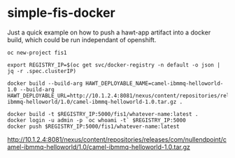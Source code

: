 # simple-fis-docker

Just a quick example on how to push a hawt-app artifact into a docker build, which could be run independant of openshift.

```
oc new-project fis1

export REGISTRY_IP=$(oc get svc/docker-registry -n default -o json | jq -r .spec.clusterIP)

docker build --build-arg HAWT_DEPLOYABLE_NAME=camel-ibmmq-helloworld-1.0 --build-arg HAWT_DEPLOYABLE_URL=http://10.1.2.4:8081/nexus/content/repositories/releases/com/nullendpoint/camel-ibmmq-helloworld/1.0/camel-ibmmq-helloworld-1.0.tar.gz .

docker build -t $REGISTRY_IP:5000/fis1/whatever-name:latest . 
docker login -u admin -p `oc whoami -t` $REGISTRY_IP:5000
docker push $REGISTRY_IP:5000/fis1/whatever-name:latest

```


http://10.1.2.4:8081/nexus/content/repositories/releases/com/nullendpoint/camel-ibmmq-helloworld/1.0/camel-ibmmq-helloworld-1.0.tar.gz


